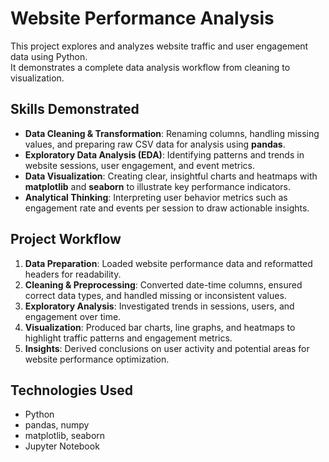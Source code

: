 # Website Performance Analysis

This project explores and analyzes website traffic and user engagement data using Python.  
It demonstrates a complete data analysis workflow from cleaning to visualization.

## Skills Demonstrated
- **Data Cleaning & Transformation**: Renaming columns, handling missing values, and preparing raw CSV data for analysis using **pandas**.  
- **Exploratory Data Analysis (EDA)**: Identifying patterns and trends in website sessions, user engagement, and event metrics.  
- **Data Visualization**: Creating clear, insightful charts and heatmaps with **matplotlib** and **seaborn** to illustrate key performance indicators.  
- **Analytical Thinking**: Interpreting user behavior metrics such as engagement rate and events per session to draw actionable insights.

## Project Workflow
1. **Data Preparation**: Loaded website performance data and reformatted headers for readability.  
2. **Cleaning & Preprocessing**: Converted date-time columns, ensured correct data types, and handled missing or inconsistent values.  
3. **Exploratory Analysis**: Investigated trends in sessions, users, and engagement over time.  
4. **Visualization**: Produced bar charts, line graphs, and heatmaps to highlight traffic patterns and engagement metrics.  
5. **Insights**: Derived conclusions on user activity and potential areas for website performance optimization.

## Technologies Used
- Python  
- pandas, numpy  
- matplotlib, seaborn  
- Jupyter Notebook
